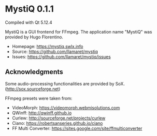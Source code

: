 MystiQ 0.1.1
============

Compiled with Qt 5.12.4

MystiQ is a GUI frontend for FFmpeg. The application name "MystiQ" was provided by Hugo Florentino.

- Homepage: https://mystiq.swlx.info
- Source: https://github.com/llamaret/mystiq
- Issues: https://github.com/llamaret/mystiq/issues

Acknowledgments
---------------

Some audio-processing functionalities are provided by SoX. (http://sox.sourceforge.net)

FFmpeg presets were taken from:

- VideoMorph: https://videomorph.webmisolutions.com
- QWinff: http://qwinff.github.io
- Curlew: http://sourceforge.net/projects/curlew
- Ciano: https://robertsanseries.github.io/ciano
- FF Multi Converter: https://sites.google.com/site/ffmulticonverter
